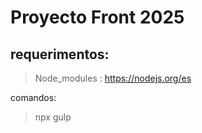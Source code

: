 # Proyecto Front 2025

## requerimentos:

> Node_modules : https://nodejs.org/es

comandos:
> npx gulp